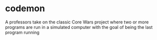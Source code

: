 # codemon
A professors take on the classic Core Wars project where two or more programs are run in a simulated computer with the goal of being the last program running
